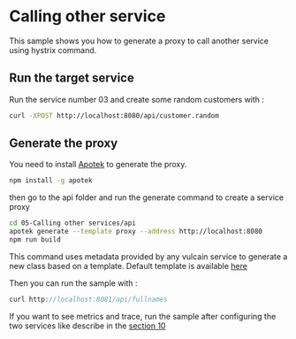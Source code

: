 # Calling other service

This sample shows you how to generate a proxy to call another service using hystrix command.

## Run the target service

Run the service number 03 and create some random customers with :

```bash
curl -XPOST http://localhost:8080/api/customer.random
```

## Generate the proxy

You need to install [Apotek](https://github.com/malain/apotek) to generate the proxy.

```bash
npm install -g apotek
```

then go to the api folder and run the generate command to create a service proxy

```bash
cd 05-Calling other services/api
apotek generate --template proxy --address http://localhost:8080
npm run build
```

This command uses metadata provided by any vulcain service to generate a new class based on a template.
Default template is available [here](https://github.com/vulcainjs/vulcain-code-generation-templates/tree/master/generate/proxy)

Then you can run the sample with :

```js
curl http://localhost:8081/api/fullnames
```

If you want to see metrics and trace, run the sample after configuring the two services like describe in the [section 10](../10-Instrumentations/Readme.md)
